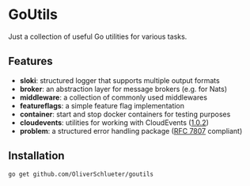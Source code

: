 # GoUtils

Just a collection of useful Go utilities for various tasks.

## Features

- **sloki**: structured logger that supports multiple output formats
- **broker**: an abstraction layer for message brokers (e.g. for Nats)
- **middleware**: a collection of commonly used middlewares
- **featureflags**: a simple feature flag implementation
- **container**: start and stop docker containers for testing purposes
- **cloudevents**: utilities for working with CloudEvents ([1.0.2](https://github.com/cloudevents/spec/blob/v1.0.2/cloudevents/spec.md))
- **problem**: a structured error handling package ([RFC 7807](https://datatracker.ietf.org/doc/html/rfc7807) compliant)

## Installation

```bash
go get github.com/OliverSchlueter/goutils
```